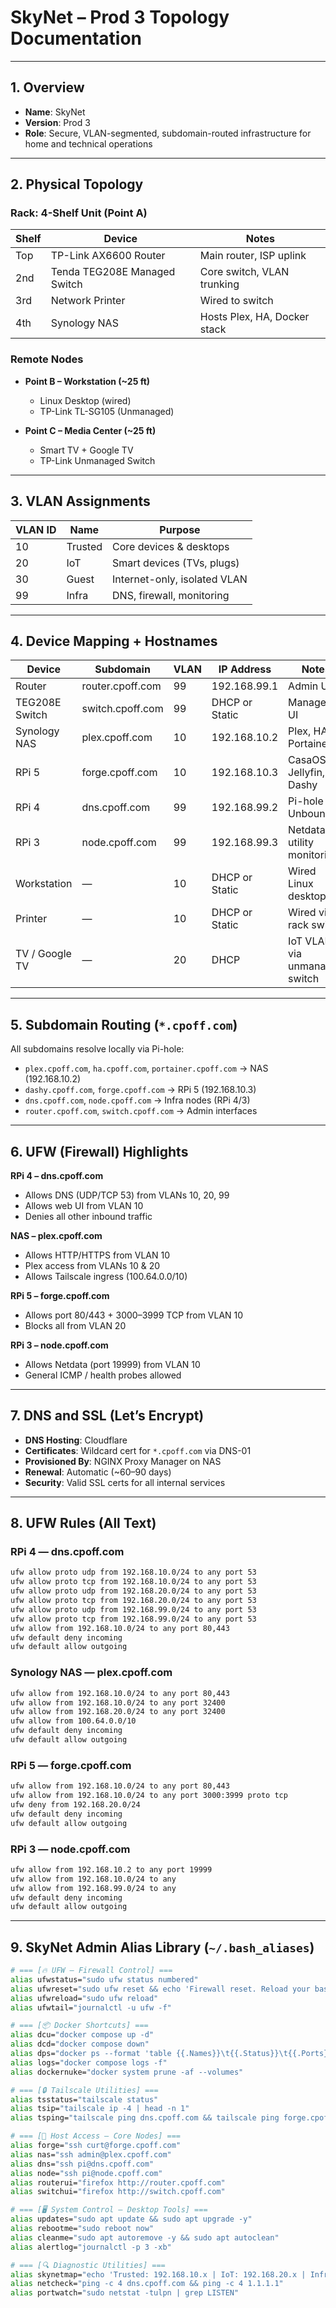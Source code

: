 # SkyNet – Prod 3 Topology Documentation

---

## 1. Overview

- **Name**: SkyNet  
- **Version**: Prod 3  
- **Role**: Secure, VLAN-segmented, subdomain-routed infrastructure for home and technical operations

---

## 2. Physical Topology

### Rack: 4-Shelf Unit (Point A)

| Shelf | Device                       | Notes                           |
|-------|------------------------------|----------------------------------|
| Top   | TP-Link AX6600 Router        | Main router, ISP uplink         |
| 2nd   | Tenda TEG208E Managed Switch | Core switch, VLAN trunking      |
| 3rd   | Network Printer              | Wired to switch                 |
| 4th   | Synology NAS                 | Hosts Plex, HA, Docker stack    |

### Remote Nodes

- **Point B – Workstation (~25 ft)**  
  - Linux Desktop (wired)  
  - TP-Link TL-SG105 (Unmanaged)

- **Point C – Media Center (~25 ft)**  
  - Smart TV + Google TV  
  - TP-Link Unmanaged Switch

---

## 3. VLAN Assignments

| VLAN ID | Name     | Purpose                       |
|---------|----------|-------------------------------|
| 10      | Trusted  | Core devices & desktops       |
| 20      | IoT      | Smart devices (TVs, plugs)    |
| 30      | Guest    | Internet-only, isolated VLAN  |
| 99      | Infra    | DNS, firewall, monitoring     |

---

## 4. Device Mapping + Hostnames

| Device         | Subdomain           | VLAN | IP Address     | Notes                            |
|----------------|----------------------|------|----------------|----------------------------------|
| Router         | router.cpoff.com     | 99   | 192.168.99.1   | Admin UI                         |
| TEG208E Switch | switch.cpoff.com     | 99   | DHCP or Static | Managed UI                       |
| Synology NAS   | plex.cpoff.com       | 10   | 192.168.10.2   | Plex, HA, Portainer              |
| RPi 5          | forge.cpoff.com      | 10   | 192.168.10.3   | CasaOS, Jellyfin, Dashy          |
| RPi 4          | dns.cpoff.com        | 99   | 192.168.99.2   | Pi-hole + Unbound                |
| RPi 3          | node.cpoff.com       | 99   | 192.168.99.3   | Netdata, utility monitoring      |
| Workstation    | —                    | 10   | DHCP or Static | Wired Linux desktop              |
| Printer        | —                    | 10   | DHCP or Static | Wired via rack switch            |
| TV / Google TV | —                    | 20   | DHCP           | IoT VLAN via unmanaged switch    |

---

## 5. Subdomain Routing (`*.cpoff.com`)

All subdomains resolve locally via Pi-hole:

- `plex.cpoff.com`, `ha.cpoff.com`, `portainer.cpoff.com` → NAS (192.168.10.2)  
- `dashy.cpoff.com`, `forge.cpoff.com` → RPi 5 (192.168.10.3)  
- `dns.cpoff.com`, `node.cpoff.com` → Infra nodes (RPi 4/3)  
- `router.cpoff.com`, `switch.cpoff.com` → Admin interfaces  

---

## 6. UFW (Firewall) Highlights

**RPi 4 – dns.cpoff.com**  
- Allows DNS (UDP/TCP 53) from VLANs 10, 20, 99  
- Allows web UI from VLAN 10  
- Denies all other inbound traffic  

**NAS – plex.cpoff.com**  
- Allows HTTP/HTTPS from VLAN 10  
- Plex access from VLANs 10 & 20  
- Allows Tailscale ingress (100.64.0.0/10)  

**RPi 5 – forge.cpoff.com**  
- Allows port 80/443 + 3000–3999 TCP from VLAN 10  
- Blocks all from VLAN 20  

**RPi 3 – node.cpoff.com**  
- Allows Netdata (port 19999) from VLAN 10  
- General ICMP / health probes allowed  

---

## 7. DNS and SSL (Let’s Encrypt)

- **DNS Hosting**: Cloudflare  
- **Certificates**: Wildcard cert for `*.cpoff.com` via DNS-01  
- **Provisioned By**: NGINX Proxy Manager on NAS  
- **Renewal**: Automatic (~60–90 days)  
- **Security**: Valid SSL certs for all internal services  

---

## 8. UFW Rules (All Text)

### RPi 4 — dns.cpoff.com

```bash
ufw allow proto udp from 192.168.10.0/24 to any port 53
ufw allow proto tcp from 192.168.10.0/24 to any port 53
ufw allow proto udp from 192.168.20.0/24 to any port 53
ufw allow proto tcp from 192.168.20.0/24 to any port 53
ufw allow proto udp from 192.168.99.0/24 to any port 53
ufw allow proto tcp from 192.168.99.0/24 to any port 53
ufw allow from 192.168.10.0/24 to any port 80,443
ufw default deny incoming
ufw default allow outgoing
```

### Synology NAS — plex.cpoff.com

```bash
ufw allow from 192.168.10.0/24 to any port 80,443
ufw allow from 192.168.10.0/24 to any port 32400
ufw allow from 192.168.20.0/24 to any port 32400
ufw allow from 100.64.0.0/10
ufw default deny incoming
ufw default allow outgoing
```

### RPi 5 — forge.cpoff.com

```bash
ufw allow from 192.168.10.0/24 to any port 80,443
ufw allow from 192.168.10.0/24 to any port 3000:3999 proto tcp
ufw deny from 192.168.20.0/24
ufw default deny incoming
ufw default allow outgoing
```

### RPi 3 — node.cpoff.com

```bash
ufw allow from 192.168.10.2 to any port 19999
ufw allow from 192.168.10.0/24 to any
ufw allow from 192.168.99.0/24 to any
ufw default deny incoming
ufw default allow outgoing
```

---

## 9. SkyNet Admin Alias Library (`~/.bash_aliases`)

```bash
# === [🔥 UFW – Firewall Control] ===
alias ufwstatus="sudo ufw status numbered"
alias ufwreset="sudo ufw reset && echo 'Firewall reset. Reload your baseline rules.'"
alias ufwreload="sudo ufw reload"
alias ufwtail="journalctl -u ufw -f"

# === [📦 Docker Shortcuts] ===
alias dcu="docker compose up -d"
alias dcd="docker compose down"
alias dps="docker ps --format 'table {{.Names}}\t{{.Status}}\t{{.Ports}}'"
alias logs="docker compose logs -f"
alias dockernuke="docker system prune -af --volumes"

# === [🔒 Tailscale Utilities] ===
alias tsstatus="tailscale status"
alias tsip="tailscale ip -4 | head -n 1"
alias tsping="tailscale ping dns.cpoff.com && tailscale ping forge.cpoff.com"

# === [🧠 Host Access – Core Nodes] ===
alias forge="ssh curt@forge.cpoff.com"
alias nas="ssh admin@plex.cpoff.com"
alias dns="ssh pi@dns.cpoff.com"
alias node="ssh pi@node.cpoff.com"
alias routerui="firefox http://router.cpoff.com"
alias switchui="firefox http://switch.cpoff.com"

# === [🖥️ System Control – Desktop Tools] ===
alias updates="sudo apt update && sudo apt upgrade -y"
alias rebootme="sudo reboot now"
alias cleanme="sudo apt autoremove -y && sudo apt autoclean"
alias alertlog="journalctl -p 3 -xb"

# === [🔍 Diagnostic Utilities] ===
alias skynetmap="echo 'Trusted: 192.168.10.x | IoT: 192.168.20.x | Infra: 192.168.99.x'"
alias netcheck="ping -c 4 dns.cpoff.com && ping -c 4 1.1.1.1"
alias portwatch="sudo netstat -tulpn | grep LISTEN"
```

